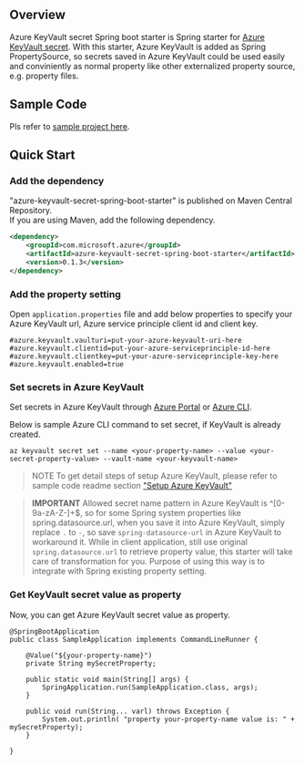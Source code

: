 ## Overview
Azure KeyVault secret Spring boot starter is Spring starter for [Azure KeyVault secret](https://docs.microsoft.com/en-us/rest/api/keyvault/about-keys--secrets-and-certificates#BKMK_WorkingWithSecrets). With this starter, Azure KeyVault is added as Spring PropertySource, so secrets saved in Azure KeyVault could be used easily and conviniently as normal property like other externalized property source, e.g. property files.

## Sample Code
Pls refer to [sample project here](../azure-keyvault-secret-spring-boot-starter-sample).

## Quick Start

### Add the dependency

"azure-keyvault-secret-spring-boot-starter" is published on Maven Central Repository.  
If you are using Maven, add the following dependency.  

```xml
<dependency>
    <groupId>com.microsoft.azure</groupId>
    <artifactId>azure-keyvault-secret-spring-boot-starter</artifactId>
    <version>0.1.3</version>
</dependency>
```

### Add the property setting

Open `application.properties` file and add below properties to specify your Azure KeyVault url, Azure service principle client id and client key.

```
#azure.keyvault.vaulturi=put-your-azure-keyvault-uri-here
#azure.keyvault.clientid=put-your-azure-serviceprinciple-id-here
#azure.keyvault.clientkey=put-your-azure-serviceprinciple-key-here
#azure.keyvault.enabled=true
```


### Set secrets in Azure KeyVault
Set secrets in Azure KeyVault through [Azure Portal](https://blogs.technet.microsoft.com/kv/2016/09/12/manage-your-key-vaults-from-new-azure-portal/) or [Azure CLI](https://docs.microsoft.com/en-us/cli/azure/keyvault/secret).

Below is sample Azure CLI command to set secret, if KeyVault is already created.
```
az keyvault secret set --name <your-property-name> --value <your-secret-property-value> --vault-name <your-keyvault-name>
```
> NOTE
> To get detail steps of setup Azure KeyVault, please refer to sample code readme section ["Setup Azure KeyVault"](../azure-keyvault-secret-spring-boot-starter-sample/README.md)

> **IMPORTANT** 
> Allowed secret name pattern in Azure KeyVault is ^[0-9a-zA-Z-]+$, so for some Spring system properties like spring.datasource.url, when you save it into Azure KeyVault, simply replace `.` to `-`, so save `spring-datasource-url` in Azure KeyVault to workaround it. While in client application, still use original `spring.datasource.url` to retrieve property value, this starter will take care of transformation for you. Purpose of using this way is to integrate with Spring existing property setting.

### Get KeyVault secret value as property
Now, you can get Azure KeyVault secret value as property.

```
@SpringBootApplication
public class SampleApplication implements CommandLineRunner {

    @Value("${your-property-name}")
    private String mySecretProperty;

    public static void main(String[] args) {
        SpringApplication.run(SampleApplication.class, args);
    }

    public void run(String... varl) throws Exception {        
        System.out.println( "property your-property-name value is: " + mySecretProperty);
    }

}
```



